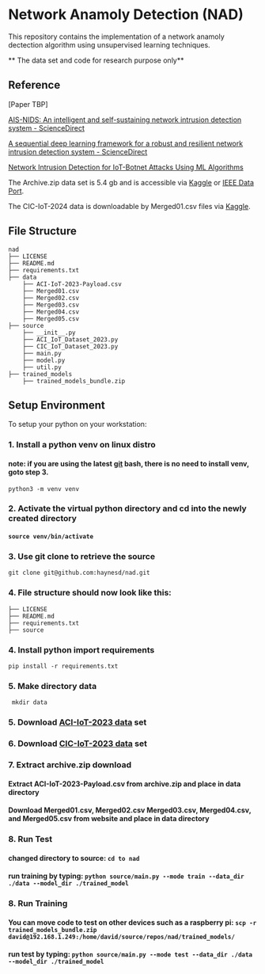 # Network Anamoly Detection (NAD)

This repository contains the implementation of a network anamoly dectection algorithm using unsupervised learning techniques.  

** The data set and code for research purpose only**

## Reference
[Paper TBP]

[AIS-NIDS: An intelligent and self-sustaining network intrusion detection system - ScienceDirect](https://www.sciencedirect.com/science/article/abs/pii/S0167404824002876)

[A sequential deep learning framework for a robust and resilient network intrusion detection system - ScienceDirect](https://www.sciencedirect.com/science/article/pii/S0167404824002311?via%3Dihub)

[Network Intrusion Detection for IoT-Botnet Attacks Using ML Algorithms](https://ieeexplore.ieee.org/document/10334188)

The Archive.zip data set is 5.4 gb and is accessible via [Kaggle](https://www.kaggle.com/datasets/emilynack/aci-iot-network-traffic-dataset-2023) or [IEEE Data Port](https://ieee-dataport.org/documents/aci-iot-network-traffic-dataset-2023).

The CIC-IoT-2024 data is downloadable by Merged01.csv files via [Kaggle](https://www.kaggle.com/datasets/madhavmalhotra/unb-cic-iot-dataset).

## File Structure
```
nad
├── LICENSE
├── README.md
├── requirements.txt
├── data
    ├── ACI-IoT-2023-Payload.csv
    ├── Merged01.csv
    ├── Merged02.csv
    ├── Merged03.csv
    ├── Merged04.csv
    ├── Merged05.csv
├── source 
    ├── __init__.py
    ├── ACI_IoT_Dataset_2023.py
    ├── CIC_IoT_Dataset_2023.py
    ├── main.py
    ├── model.py
    ├── util.py
├── trained_models
    ├── trained_models_bundle.zip
```

## Setup Environment
To setup your python on your workstation:

### 1. Install a python venv on linux distro
#### note: if you are using the latest [git](https://git-scm.com/downloads) bash, there is no need to install venv, goto step 3.
```python3 -m venv venv```
### 2. Activate the virtual python directory and cd into the newly created directory
#### ```source venv/bin/activate```
### 3. Use git clone to retrieve the source
``` git clone git@github.com:haynesd/nad.git ```
### 4. File structure should now look like this:
```
├── LICENSE
├── README.md
├── requirements.txt
├── source 
```
### 4. Install python import requirements
```pip install -r requirements.txt```
### 5. Make directory data
``` mkdir data```
### 5. Download [ACI-IoT-2023 data](https://www.kaggle.com/datasets/emilynack/aci-iot-network-traffic-dataset-2023) set 
### 6. Download [CIC-IoT-2023 data](https://www.kaggle.com/datasets/madhavmalhotra/unb-cic-iot-dataset) set
### 7. Extract archive.zip download
#### Extract ACI-IoT-2023-Payload.csv from archive.zip and place in data directory
#### Download Merged01.csv, Merged02.csv Merged03.csv, Merged04.csv, and Merged05.csv from website and place in data directory
### 8. Run Test
#### changed directory to source: ```cd to nad```
#### run training by typing: ```python source/main.py --mode train --data_dir ./data --model_dir ./trained_model```
### 8. Run Training
#### You can move code to test on other devices such as a raspberry pi:  ```scp -r trained_models_bundle.zip david@192.168.1.249:/home/david/source/repos/nad/trained_models/```
#### run test by typing: ```python source/main.py --mode test --data_dir ./data --model_dir ./trained_model```


